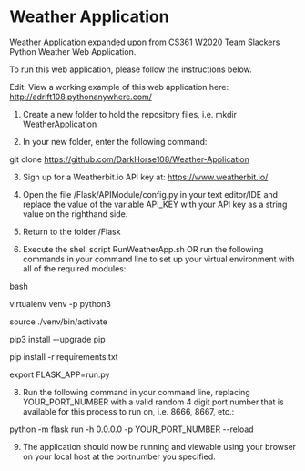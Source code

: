 # Weather Application

Weather Application expanded upon from CS361 W2020 Team Slackers Python Weather Web Application.

To run this web application, please follow the instructions below. 

Edit: View a working example of this web application here: http://adrift108.pythonanywhere.com/

1. Create a new folder to hold the repository files, i.e. mkdir WeatherApplication

2. In your new folder, enter the following command:

git clone https://github.com/DarkHorse108/Weather-Application

3. Sign up for a Weatherbit.io API key at: https://www.weatherbit.io/

4. Open the file /Flask/APIModule/config.py in your text editor/IDE and replace the value of the variable API_KEY with your API key as a string value on the righthand side.

5. Return to the folder /Flask

6. Execute the shell script RunWeatherApp.sh OR run the following commands in your command line to set up your virtual environment with all of the required modules:

bash

virtualenv venv -p python3

source ./venv/bin/activate

pip3 install --upgrade pip

pip install -r requirements.txt

export FLASK_APP=run.py

8. Run the following command in your command line, replacing YOUR_PORT_NUMBER with a valid random 4 digit port number that is available for this process to run on, i.e. 8666, 8667, etc.:

python -m flask run -h 0.0.0.0 -p YOUR_PORT_NUMBER --reload

9. The application should now be running and viewable using your browser on your local host at the portnumber you specified. 
